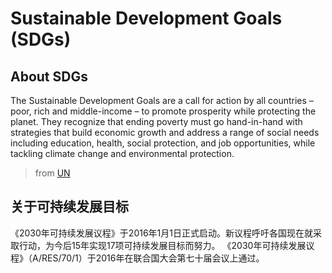 # Sustainable Development Goals (SDGs)

## About SDGs
The Sustainable Development Goals are a call for action by all countries – poor, rich and middle-income – to promote prosperity while protecting the planet. They recognize that ending poverty must go hand-in-hand with strategies that build economic growth and address a range of social needs including education, health, social protection, and job opportunities, while tackling climate change and environmental protection. 

> from [UN](https://www.un.org/sustainabledevelopment/)
 
## 关于可持续发展目标

《2030年可持续发展议程》于2016年1月1日正式启动。新议程呼吁各国现在就采取行动，为今后15年实现17项可持续发展目标而努力。
《2030年可持续发展议程》（A/RES/70/1）于2016年在联合国大会第七十届会议上通过。 
